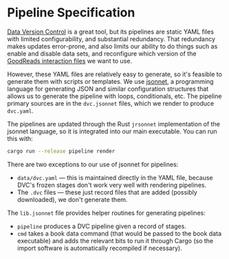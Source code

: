 # Pipeline Specification

[dvc]: https://dvc.org
[jsonnet]: https://jsonnet.org/
[yaml]: https://dvc.org/doc/user-guide/project-structure/dvcyaml-files

[Data Version Control][dvc] is a great tool, but its pipelines are static YAML
files with limited configurability, and substantial redundancy.  That redundancy
makes updates error-prone, and also limits our ability to do things such as
enable and disable data sets, and reconfigure which version of the [GoodReads
interaction files](/data/goodreads.qmd) we want to use.

However, these YAML files are relatively easy to generate, so it's feasible to
generate them with scripts or templates.  We use [jsonnet][], a programming
language for generating JSON and similar configuration structures that
allows us to generate the pipeline with loops, conditionals, etc.  The
pipeline primary sources are in the `dvc.jsonnet` files, which we render
to produce `dvc.yaml`.

The pipelines are updated through the Rust `jrsonnet` implementation of the
jsonnet language, so it is integrated into our main executable.  You can
run this with:

```sh
cargo run --release pipeline render
```

There are two exceptions to our use of jsonnet for pipelines:

-   `data/dvc.yaml` — this is maintained directly in the YAML file, because
    DVC's frozen stages don't work very well with rendering pipelines.
-   The `.dvc` files — these just record files that are added (possibly
    downloaded), we don't generate them.

The `lib.jsonnet` file provides helper routines for generating pipelines:

-   `pipeline` produces a DVC pipeline given a record of stages.
-   `cmd` takes a book data command (that would be passed to the book data
    executable) and adds the relevant bits to run it through Cargo (so
    the import software is automatically recompiled if necessary).
